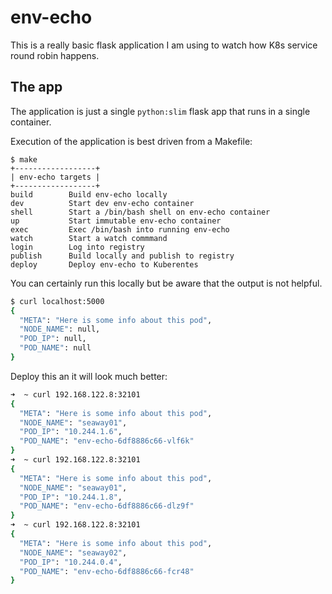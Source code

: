 # env-echo

This is a really basic flask application I am using to watch how K8s service round robin happens.

## The app

The application is just a single `python:slim` flask app that runs in a single container.

Execution of the application is best driven from a Makefile:

```
$ make
+------------------+
| env-echo targets |
+------------------+
build        Build env-echo locally
dev          Start dev env-echo container
shell        Start a /bin/bash shell on env-echo container
up           Start immutable env-echo container
exec         Exec /bin/bash into running env-echo
watch        Start a watch commmand
login        Log into registry
publish      Build locally and publish to registry
deploy       Deploy env-echo to Kuberentes
```

You can certainly run this locally but be aware that the output is not helpful.

``` bash
$ curl localhost:5000
{
  "META": "Here is some info about this pod", 
  "NODE_NAME": null, 
  "POD_IP": null, 
  "POD_NAME": null
}
```

Deploy this an it will look much better:

``` bash
➜  ~ curl 192.168.122.8:32101
{
  "META": "Here is some info about this pod", 
  "NODE_NAME": "seaway01", 
  "POD_IP": "10.244.1.6", 
  "POD_NAME": "env-echo-6df8886c66-vlf6k"
}
➜  ~ curl 192.168.122.8:32101
{
  "META": "Here is some info about this pod", 
  "NODE_NAME": "seaway01", 
  "POD_IP": "10.244.1.8", 
  "POD_NAME": "env-echo-6df8886c66-dlz9f"
}
➜  ~ curl 192.168.122.8:32101
{
  "META": "Here is some info about this pod", 
  "NODE_NAME": "seaway02", 
  "POD_IP": "10.244.0.4", 
  "POD_NAME": "env-echo-6df8886c66-fcr48"
}
```
